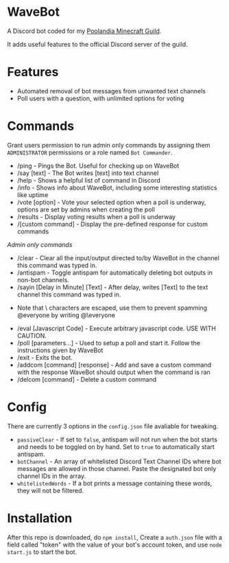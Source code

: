 # WaveBot
A Discord bot coded for my [Poolandia Minecraft Guild](https://hypixel.net/guilds/537dd406ed509575cbc7fcb5).

It adds useful features to the official Discord server of the guild.

# Features
- Automated removal of bot messages from unwanted text channels
- Poll users with a question, with unlimited options for voting

# Commands

Grant users permission to run admin only commands by assigning them ```ADMINISTRATOR``` permissions or a role named ```Bot Commander```.

- /ping - Pings the Bot. Useful for checking up on WaveBot
- /say [text] - The Bot writes [text] into text channel
- /help - Shows a helpful list of command in Discord
- /info - Shows info about WaveBot, including some interesting statistics like uptime
- /vote [option] - Vote your selected option when a poll is underway, options are set by admins when creating the poll
- /results - Display voting results when a poll is underway
- /[custom command] - Display the pre-defined response for custom commands

*Admin only commands*

- /clear - Clear all the input/output directed to/by WaveBot in the channel this command was typed in.
- /antispam - Toggle antispam for automatically deleting bot outputs in non-bot channels.
- /sayin [Delay in Minute] [Text] - After delay, writes [Text] to the text channel this command was typed in.
 * Note that \ characters are escaped, use them to prevent spamming @everyone by writing @\everyone
- /eval [Javascript Code] - Execute arbitrary javascript code. USE WITH CAUTION.
- /poll [parameters...] - Used to setup a poll and start it. Follow the instructions given by WaveBot
- /exit - Exits the bot.
- /addcom [command] [response] - Add and save a custom command with the response WaveBot should output when the command is ran
- /delcom [command] - Delete a custom command


# Config
There are currently 3 options in the ```config.json``` file avaliable for tweaking.

- ```passiveClear``` - If set to ``false``, antispam will not run when the bot starts and needs to be toggled on by hand.
Set to ``true`` to automatically start antispam.
- ``botChannel`` - An array of whitelisted Discord Text Channel IDs where bot messages are allowed in those channel. Paste the
designated bot only channel IDs in the array.
- ``whitelistedWords`` - If a bot prints a message containing these words, they will not be filtered.


# Installation

After this repo is downloaded, do ```npm install```, Create a ```auth.json``` file with a field called "token" with the value of your bot's account token,
and use ```node start.js``` to start the bot.


